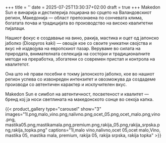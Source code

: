 +++
title = ''
date = 2025-07-25T13:30:37+02:00
draft = true
+++
Makedon Sun е винарија и дестилерија лоцирана во срцето на Валандовскиот регион, Македонија — област препознаена по сончевата клима, богатата почва и традицијата во производство на високо квалитетни пијалаци.



Нашиот фокус е создавање на вино, ракија, мастика и оцет од јапонско јаболко (Diospyros kaki) — овошје кое со своите уникатни својства и вкус нè издвојува на европскиот пазар. Веруваме во силата на природата, внимателната селекција на состојки и традиционалните методи на преработка, збогатени со современ пристап и контрола на квалитетот.



Она што нè прави посебни е токму јапонското јаболко, кое во нашиот регион успева со извонреден интензитет и овозможува да создадеме производи со автентичен карактер и исклучителен вкус.



Makedon Sun е симбол на автентичност, посветеност и квалитет — бренд кој ја носи светлината на македонското сонце во секоја капка.

{{< product_gallery type="carousel" show="3" images="1l.png,malo_vino.png,nalivno.png,ocet_05.png,ocet_malo.png,vino.png, mastika05.png,mastikamala.png,premium.png,rakija_05.png,rakija_srpska.png,rakija_topka.png" captions="1l,malo vino,nalivno,ocet 05,ocet malo,Vino, mastika 05, mastika mala, premium, rakija 05, rakija srpska, rakija topka" >}}